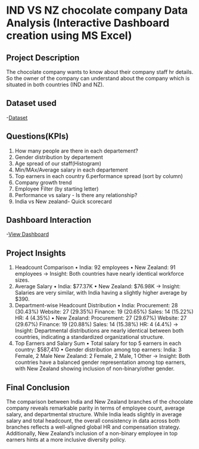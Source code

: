 # IND VS NZ chocolate company Data Analysis (Interactive Dashboard creation using MS Excel)
## Project Description
The chocolate company wants to know about their company staff hr details. So the owner of the company can understand about the company which is situated in both countries (IND and NZ).
## Dataset used
-<a href= "https://github.com/yadavbhanu123/Data-Analysis-Dashboard/blob/main/hr-data.xlsx">Dataset</a>
## Questions(KPIs)
1. How many people are there in each departement?
2. Gender distribution by departement
3. Age spread of our staff(Histogram)
4. Min/MAx/Average salary in each departement
5. Top earners in each country
6.performance spread (sort by column)
7. Company growth trend 
8. Employee Filter (by starting letter)
9. Performance vs salary - Is there any relationship?
10. India vs New zealand- Quick scorecard
## Dashboard Interaction
-<a href="https://github.com/yadavbhanu123/Data-Analysis-Dashboard/blob/main/ind%20vs%20nz.png">View Dashboard</a>
## Project Insights
1. Headcount Comparison
•	India: 92 employees
•	New Zealand: 91 employees
→ Insight: Both countries have nearly identical workforce sizes.
2. Average Salary
•	India: $77.37K
•	New Zealand: $76.98K
→ Insight: Salaries are very similar, with India having a slightly higher average by $390.
3. Department-wise Headcount Distribution
•	India:
Procurement: 28 (30.43%)
Website: 27 (29.35%)
Finance: 19 (20.65%)
Sales: 14 (15.22%)
HR: 4 (4.35%)
•	New Zealand:
Procurement: 27 (29.67%)
Website: 27 (29.67%)
Finance: 19 (20.88%)
Sales: 14 (15.38%)
HR: 4 (4.4%)
→ Insight: Departmental distributions are nearly identical between both countries, indicating a standardized organizational structure.
5. Top Earners and Salary Sum
•	Total salary for top 5 earners in each country: $587,410
•	Gender distribution among top earners:
India: 3 Female, 2 Male
New Zealand: 2 Female, 2 Male, 1 Other
→ Insight: Both countries have a balanced gender representation among top earners, with New Zealand showing inclusion of non-binary/other gender.
## Final Conclusion
The comparison between India and New Zealand branches of the chocolate company reveals remarkable parity in terms of employee count, average salary, and departmental structure.
While India leads slightly in average salary and total headcount, the overall consistency in data across both branches reflects a well-aligned global HR and compensation strategy. Additionally, New Zealand’s inclusion of a non-binary employee in top earners hints at a more inclusive diversity policy.
